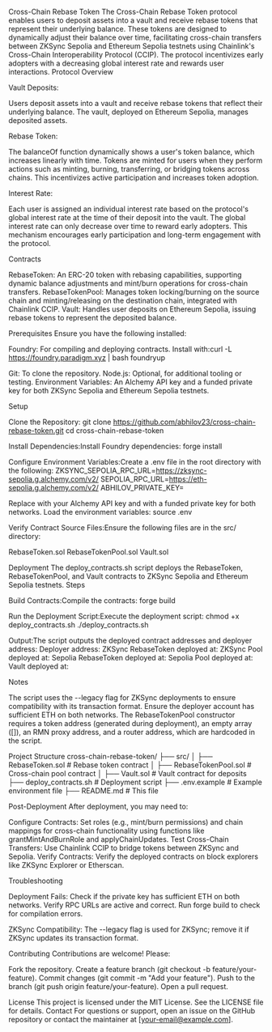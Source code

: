 Cross-Chain Rebase Token
The Cross-Chain Rebase Token protocol enables users to deposit assets into a vault and receive rebase tokens that represent their underlying balance. These tokens are designed to dynamically adjust their balance over time, facilitating cross-chain transfers between ZKSync Sepolia and Ethereum Sepolia testnets using Chainlink's Cross-Chain Interoperability Protocol (CCIP). The protocol incentivizes early adopters with a decreasing global interest rate and rewards user interactions.
Protocol Overview

Vault Deposits:

Users deposit assets into a vault and receive rebase tokens that reflect their underlying balance.
The vault, deployed on Ethereum Sepolia, manages deposited assets.


Rebase Token:

The balanceOf function dynamically shows a user's token balance, which increases linearly with time.
Tokens are minted for users when they perform actions such as minting, burning, transferring, or bridging tokens across chains.
This incentivizes active participation and increases token adoption.


Interest Rate:

Each user is assigned an individual interest rate based on the protocol's global interest rate at the time of their deposit into the vault.
The global interest rate can only decrease over time to reward early adopters.
This mechanism encourages early participation and long-term engagement with the protocol.



Contracts

RebaseToken: An ERC-20 token with rebasing capabilities, supporting dynamic balance adjustments and mint/burn operations for cross-chain transfers.
RebaseTokenPool: Manages token locking/burning on the source chain and minting/releasing on the destination chain, integrated with Chainlink CCIP.
Vault: Handles user deposits on Ethereum Sepolia, issuing rebase tokens to represent the deposited balance.

Prerequisites
Ensure you have the following installed:

Foundry: For compiling and deploying contracts. Install with:curl -L https://foundry.paradigm.xyz | bash
foundryup


Git: To clone the repository.
Node.js: Optional, for additional tooling or testing.
Environment Variables: An Alchemy API key and a funded private key for both ZKSync Sepolia and Ethereum Sepolia testnets.

Setup

Clone the Repository:
git clone https://github.com/abhilov23/cross-chain-rebase-token.git
cd cross-chain-rebase-token


Install Dependencies:Install Foundry dependencies:
forge install


Configure Environment Variables:Create a .env file in the root directory with the following:
ZKSYNC_SEPOLIA_RPC_URL=https://zksync-sepolia.g.alchemy.com/v2/<your-alchemy-api-key>
SEPOLIA_RPC_URL=https://eth-sepolia.g.alchemy.com/v2/<your-alchemy-api-key>
ABHILOV_PRIVATE_KEY=<your-private-key>

Replace <your-alchemy-api-key> with your Alchemy API key and <your-private-key> with a funded private key for both networks.
Load the environment variables:
source .env


Verify Contract Source Files:Ensure the following files are in the src/ directory:

RebaseToken.sol
RebaseTokenPool.sol
Vault.sol



Deployment
The deploy_contracts.sh script deploys the RebaseToken, RebaseTokenPool, and Vault contracts to ZKSync Sepolia and Ethereum Sepolia testnets.
Steps

Build Contracts:Compile the contracts:
forge build


Run the Deployment Script:Execute the deployment script:
chmod +x deploy_contracts.sh
./deploy_contracts.sh


Output:The script outputs the deployed contract addresses and deployer address:
Deployer address: <deployer-address>
ZKSync RebaseToken deployed at: <zksync-rebase-token-address>
ZKSync Pool deployed at: <zksync-pool-address>
Sepolia RebaseToken deployed at: <sepolia-rebase-token-address>
Sepolia Pool deployed at: <sepolia-pool-address>
Vault deployed at: <vault-address>



Notes

The script uses the --legacy flag for ZKSync deployments to ensure compatibility with its transaction format.
Ensure the deployer account has sufficient ETH on both networks.
The RebaseTokenPool constructor requires a token address (generated during deployment), an empty array ([]), an RMN proxy address, and a router address, which are hardcoded in the script.

Project Structure
cross-chain-rebase-token/
├── src/
│   ├── RebaseToken.sol        # Rebase token contract
│   ├── RebaseTokenPool.sol    # Cross-chain pool contract
│   ├── Vault.sol              # Vault contract for deposits
├── deploy_contracts.sh        # Deployment script
├── .env.example               # Example environment file
├── README.md                  # This file

Post-Deployment
After deployment, you may need to:

Configure Contracts: Set roles (e.g., mint/burn permissions) and chain mappings for cross-chain functionality using functions like grantMintAndBurnRole and applyChainUpdates.
Test Cross-Chain Transfers: Use Chainlink CCIP to bridge tokens between ZKSync and Sepolia.
Verify Contracts: Verify the deployed contracts on block explorers like ZKSync Explorer or Etherscan.

Troubleshooting

Deployment Fails:
Check if the private key has sufficient ETH on both networks.
Verify RPC URLs are active and correct.
Run forge build to check for compilation errors.


ZKSync Compatibility: The --legacy flag is used for ZKSync; remove it if ZKSync updates its transaction format.

Contributing
Contributions are welcome! Please:

Fork the repository.
Create a feature branch (git checkout -b feature/your-feature).
Commit changes (git commit -m "Add your feature").
Push to the branch (git push origin feature/your-feature).
Open a pull request.

License
This project is licensed under the MIT License. See the LICENSE file for details.
Contact
For questions or support, open an issue on the GitHub repository or contact the maintainer at [your-email@example.com].
